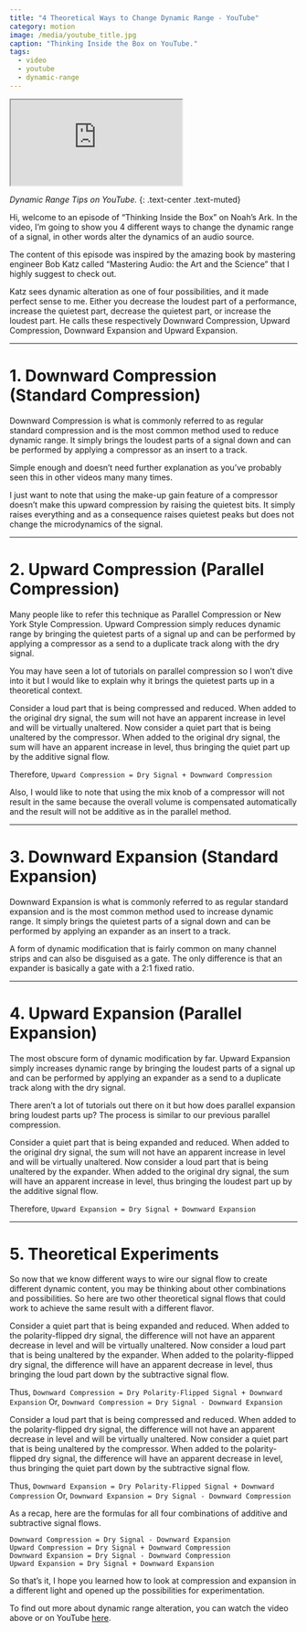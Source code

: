 ```yaml
---
title: "4 Theoretical Ways to Change Dynamic Range - YouTube"
category: motion
image: /media/youtube_title.jpg
caption: "Thinking Inside the Box on YouTube."
tags:
  - video
  - youtube
  - dynamic-range
---
```


<div class="embed-responsive embed-responsive-16by9">
	<iframe class="embed-responsive-item" src="https://www.youtube.com/embed/wRevuU-grf4"></iframe>
</div>

_Dynamic Range Tips on YouTube._
{: .text-center .text-muted}

Hi, welcome to an episode of “Thinking Inside the Box” on Noah’s Ark. In the video, I’m going to show you 4 different ways to change the dynamic range of a signal, in other words alter the dynamics of an audio source.

The content of this episode was inspired by the amazing book by mastering engineer Bob Katz called “Mastering Audio: the Art and the Science” that I highly suggest to check out.

Katz sees dynamic alteration as one of four possibilities, and it made perfect sense to me. Either you decrease the loudest part of a performance, increase the quietest part, decrease the quietest part, or increase the loudest part. He calls these respectively Downward Compression, Upward Compression, Downward Expansion and Upward Expansion.

 * * *

# __1. Downward Compression (Standard Compression)__

Downward Compression is what is commonly referred to as regular standard compression and is the most common method used to reduce dynamic range. It simply brings the loudest parts of a signal down and can be performed by applying a compressor as an insert to a track.

Simple enough and doesn’t need further explanation as you’ve probably seen this in other videos many many times.

I just want to note that using the make-up gain feature of a compressor doesn’t make this upward compression by raising the quietest bits. It simply raises everything and as a consequence raises quietest peaks but does not change the microdynamics of the signal.

 * * *

# __2. Upward Compression (Parallel Compression)__

Many people like to refer this technique as Parallel Compression or New York Style Compression. Upward Compression simply reduces dynamic range by bringing the quietest parts of a signal up and can be performed by applying a compressor as a send to a duplicate track along with the dry signal.

You may have seen a lot of tutorials on parallel compression so I won’t dive into it but I would like to explain why it brings the quietest parts up in a theoretical context.

Consider a loud part that is being compressed and reduced. When added to the original dry signal, the sum will not have an apparent increase in level and will be virtually unaltered. Now consider a quiet part that is being unaltered by the compressor. When added to the original dry signal, the sum will have an apparent increase in level, thus bringing the quiet part up by the additive signal flow.

Therefore, `Upward Compression = Dry Signal + Downward Compression`

Also, I would like to note that using the mix knob of a compressor will not result in the same because the overall volume is compensated automatically and the result will not be additive as in the parallel method.

 * * *

# __3. Downward Expansion (Standard Expansion)__

Downward Expansion is what is commonly referred to as regular standard expansion and is the most common method used to increase dynamic range. It simply brings the quietest parts of a signal down and can be performed by applying an expander as an insert to a track.

A form of dynamic modification that is fairly common on many channel strips and can also be disguised as a gate. The only difference is that an expander is basically a gate with a 2:1 fixed ratio.

 * * *

# __4. Upward Expansion (Parallel Expansion)__

The most obscure form of dynamic modification by far. Upward Expansion simply increases dynamic range by bringing the loudest parts of a signal up and can be performed by applying an expander as a send to a duplicate track along with the dry signal.

There aren’t a lot of tutorials out there on it but how does parallel expansion bring loudest parts up? The process is similar to our previous parallel compression.

Consider a quiet part that is being expanded and reduced. When added to the original dry signal, the sum will not have an apparent increase in level and will be virtually unaltered. Now consider a loud part that is being unaltered by the expander. When added to the original dry signal, the sum will have an apparent increase in level, thus bringing the loudest part up by the additive signal flow.

Therefore, `Upward Expansion = Dry Signal + Downward Expansion`

 * * *

# __5. Theoretical Experiments__

So now that we know different ways to wire our signal flow to create different dynamic content, you may be thinking about other combinations and possibilities. So here are two other theoretical signal flows that could work to achieve the same result with a different flavor.

Consider a quiet part that is being expanded and reduced. When added to the polarity-flipped dry signal, the difference will not have an apparent decrease in level and will be virtually unaltered. Now consider a loud part that is being unaltered by the expander. When added to the polarity-flipped dry signal, the difference will have an apparent decrease in level, thus bringing the loud part down by the subtractive signal flow.

Thus, `Downward Compression = Dry Polarity-Flipped Signal + Downward Expansion`
Or, `Downward Compression = Dry Signal - Downward Expansion`

Consider a loud part that is being compressed and reduced. When added to the polarity-flipped dry signal, the difference will not have an apparent decrease in level and will be virtually unaltered. Now consider a quiet part that is being unaltered by the compressor. When added to the polarity-flipped dry signal, the difference will have an apparent decrease in level, thus bringing the quiet part down by the subtractive signal flow.

Thus, `Downward Expansion = Dry Polarity-Flipped Signal + Downward Compression`
Or, `Downward Expansion = Dry Signal - Downward Compression`

As a recap, here are the formulas for all four combinations of additive and subtractive signal flows.

```
Downward Compression = Dry Signal - Downward Expansion
Upward Compression = Dry Signal + Downward Compression
Downward Expansion = Dry Signal - Downward Compression
Upward Expansion = Dry Signal + Downward Expansion
```

So that’s it, I hope you learned how to look at compression and expansion in a different light and opened up the possibilities for experimentation.

To find out more about dynamic range alteration, you can watch the video above or on YouTube [here](https://youtu.be/wRevuU-grf4).
